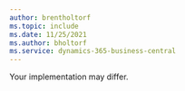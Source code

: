 ```yaml
---
author: brentholtorf
ms.topic: include
ms.date: 11/25/2021
ms.author: bholtorf
ms.service: dynamics-365-business-central
---
```

Your implementation may differ.  
